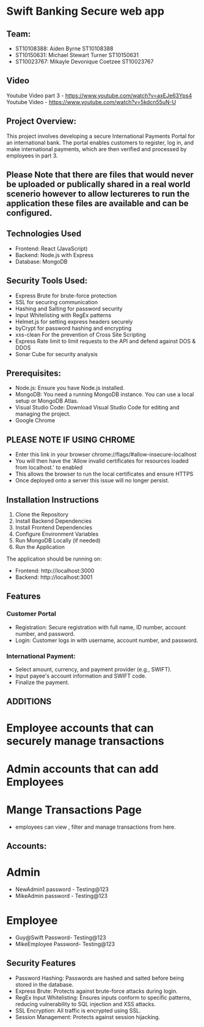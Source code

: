 # Swift Banking Secure web app

## Team:

- ST10108388: Aiden Byrne ST10108388
- ST10150631: Michael Stewart Turner ST10150631
- ST10023767: Mikayle Devonique Coetzee ST10023767

## Video 
Youtube Video part 3 -  https://www.youtube.com/watch?v=axEJe63Yps4
Youtube Video -  https://www.youtube.com/watch?v=5kdcn55uN-U

## Project Overview:
This project involves developing a secure International Payments Portal for an international bank. The portal enables customers to register, log in, and make international payments, which are then verified and processed by employees in part 3.

## Please Note that there are files that would never be uploaded or publically shared in a real world scenerio however to allow lectureres to run the application these files are available and can be configured.

## Technologies Used
- Frontend: React (JavaScript)
- Backend: Node.js with Express
- Database: MongoDB

## Security Tools Used:
- Express Brute for brute-force protection
- SSL for securing communication
- Hashing and Salting for password security
- Input Whitelisting with RegEx patterns
- Helmet.js for setting express headers securely
- byCrypt for password hashing and encrypting
- xxs-clean For the prevention of Cross Site Scripting
- Express Rate limit to limit requests to the API and defend against DOS & DDOS
- Sonar Cube for security analysis

## Prerequisites:
- Node.js: Ensure you have Node.js installed.
- MongoDB: You need a running MongoDB instance. You can use a local setup or MongoDB Atlas.
- Visual Studio Code: Download Visual Studio Code for editing and managing the project.
- Google Chrome

## PLEASE NOTE IF USING CHROME

- Enter this link in your browser  chrome://flags/#allow-insecure-localhost
- You will then have the 'Allow invalid certificates for resources loaded from localhost.' to enabled
- This allows the browser to run the local certificates and ensure HTTPS
- Once deployed onto a server this issue will no longer persist.


## Installation Instructions
1. Clone the Repository
2. Install Backend Dependencies 
3. Install Frontend Dependencies 
4. Configure Environment Variables
5. Run MongoDB Locally (if needed)
6. Run the Application

The application should be running on:
- Frontend: http://localhost:3000
- Backend: http://localhost:3001

## Features

### Customer Portal
- Registration: Secure registration with full name, ID number, account number, and password.
- Login: Customer logs in with username, account number, and password.
### International Payment:
- Select amount, currency, and payment provider (e.g., SWIFT).
- Input payee's account information and SWIFT code.
- Finalize the payment.

## ADDITIONS

# Employee accounts that can securely manage transactions 

# Admin accounts that can add Employees 

# Mange Transactions Page 
- employees can view , filter and manage transactions from here.

## Accounts: 
# Admin 
-  NewAdmin1   password - Testing@123
-  MikeAdmin   password - Testing@123


# Employee 
-  Guy@Swift     Password- Testing@123
-  MikeEmployee     Password- Testing@123

## Security Features
- Password Hashing: Passwords are hashed and salted before being stored in the database.
- Express Brute: Protects against brute-force attacks during login.
- RegEx Input Whitelisting: Ensures inputs conform to specific patterns, reducing vulnerability to SQL injection and XSS attacks.
- SSL Encryption: All traffic is encrypted using SSL.
- Session Management: Protects against session hijacking.


